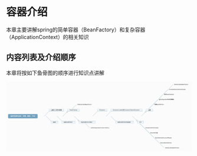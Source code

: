 # 容器介绍

本章主要讲解spring的简单容器（BeanFactory）和复杂容器（ApplicationContext）的相关知识



## 内容列表及介绍顺序

本章将按如下鱼骨图的顺序进行知识点讲解

![Spring配置资源的读取、加载、解析、注册](media/2.1.容器介绍/Spring配置资源的读取、加载、解析、注册.png)